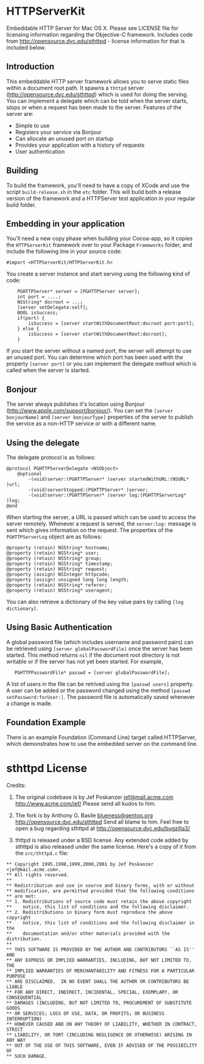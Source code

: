 
HTTPServerKit
=============

Embeddable HTTP Server for Mac OS X. Please see LICENSE file for licensing
information regarding the Objective-C framework. Includes code from
http://opensource.dyc.edu/sthttpd - license information for that is included
below.

Introduction
------------

This embeddable HTTP server framework allows you to serve static files within a 
document root path. It spawns a `thttpd` server (http://opensource.dyc.edu/sthttpd) which
is used for doing the serving. You can implement a delegate which can be told
when the server starts, stops or when a request has been made to the server. Features
of the server are:

  * Simple to use
  * Registers your service via Bonjour
  * Can allocate an unused port on startup
  * Provides your application with a history of requests
  * User authentication


Building
--------

To build the framework, you'll need to have a copy of XCode and use the script
`build-release.sh` in the `etc` folder. This will build both a release version
of the framework and a HTTPServer test application in your regular build folder.

Embedding in your application
-----------------------------

You'll need a new copy phase when building your Cocoa-app, so it copies the
`HTTPServerKit` framework over to your Package `Frameworks` folder, and include
the following line in your source code:

```
#import <HTTPServerKit/HTTPServerKit.h>
```

You create a server instance and start serving using the following kind of
code:

```
	PGHTTPServer* server = [PGHTTPServer server];
	int port = ....;
	NSString* docroot = ...;
	[server setDelegate:self];
	BOOL isSuccess;
	if(port) {
		isSuccess = [server startWithDocumentRoot:docroot port:port];
	} else {
		isSuccess = [server startWithDocumentRoot:docroot];
	}
```

If you start the server without a named port, the server will attempt to use
an unused port. You can determine which port has been used with the property
`[server port]` or you can implement the delegate method which is called when
the server is started.

Bonjour
-------

The server always publishes it's location using Bonjour (http://www.apple.com/support/bonjour/).
You can set the `[server bonjourName]` and `[server bonjourType]` properties
of the server to publish the service as a non-HTTP service or with a different name.

Using the delegate
------------------

The delegate protocol is as follows:

```
@protocol PGHTTPServerDelegate <NSObject>
	@optional
		-(void)server:(PGHTTPServer* )server startedWithURL:(NSURL* )url;
		-(void)serverStopped:(PGHTTPServer* )server;
		-(void)server:(PGHTTPServer* )server log:(PGHTTPServerLog* )log;
@end
```

When starting the server, a URL is passed which can be used to access the
server remotely. Whenever a request is served, the `server:log:` message is
sent which gives information on the request. The properties of the `PGHTTPServerLog`
object are as follows:

```
@property (retain) NSString* hostname;
@property (retain) NSString* user;
@property (retain) NSString* group;
@property (retain) NSString* timestamp;
@property (retain) NSString* request;
@property (assign) NSInteger httpcode;
@property (assign) unsigned long long length;
@property (retain) NSString* referer;
@property (retain) NSString* useragent;
```

You can also retrieve a dictionary of the key value pairs by 
calling `[log dictionary]`.

Using Basic Authentication
--------------------------

A global password file (which includes username and password pairs) can be
retrieved using `[server globalPasswordFile]` once the server has been
started. This method returns `nil` if the document root directory is not
writable or if the server has not yet been started. For example,

```
   PGHTTPPasswordFile* passwd = [server globalPasswordFile];
```

A list of users in the file can be retrived using the `[passwd users]`
property. A user can be added or the password changed using the method
`[passwd setPassword:forUser:]`. The password file is automatically saved
whenever a change is made.


Foundation Example
------------------

There is an example Foundation (Command Line) target called HTTPServer, which
demonstrates how to use the embedded server on the command line.


sthttpd License
===============

Credits:

  1. The original codebase is by Jef Poskanzer <jef@mail.acme.com>  http://www.acme.com/jef/ Please send all kudos to him.

  2. The fork is by Anthony G. Basile <blueness@gentoo.org> http://opensource.dyc.edu/sthttpd Send all blame to him.  Feel free to open a bug regarding sthttpd at http://opensource.dyc.edu/bugzilla3/

  3. thttpd is released under a BSD license.  Any extended code added by sthttpd is also released under the same license.  Here's a copy of it from the `src/thttpd.c` file:

```
** Copyright 1995,1998,1999,2000,2001 by Jef Poskanzer <jef@mail.acme.com>.
** All rights reserved.
**
** Redistribution and use in source and binary forms, with or without
** modification, are permitted provided that the following conditions
** are met:
** 1. Redistributions of source code must retain the above copyright
**    notice, this list of conditions and the following disclaimer.
** 2. Redistributions in binary form must reproduce the above copyright
**    notice, this list of conditions and the following disclaimer in the
**    documentation and/or other materials provided with the distribution.
**
** THIS SOFTWARE IS PROVIDED BY THE AUTHOR AND CONTRIBUTORS ``AS IS'' AND
** ANY EXPRESS OR IMPLIED WARRANTIES, INCLUDING, BUT NOT LIMITED TO, THE
** IMPLIED WARRANTIES OF MERCHANTABILITY AND FITNESS FOR A PARTICULAR PURPOSE
** ARE DISCLAIMED.  IN NO EVENT SHALL THE AUTHOR OR CONTRIBUTORS BE LIABLE
** FOR ANY DIRECT, INDIRECT, INCIDENTAL, SPECIAL, EXEMPLARY, OR CONSEQUENTIAL
** DAMAGES (INCLUDING, BUT NOT LIMITED TO, PROCUREMENT OF SUBSTITUTE GOODS
** OR SERVICES; LOSS OF USE, DATA, OR PROFITS; OR BUSINESS INTERRUPTION)
** HOWEVER CAUSED AND ON ANY THEORY OF LIABILITY, WHETHER IN CONTRACT, STRICT
** LIABILITY, OR TORT (INCLUDING NEGLIGENCE OR OTHERWISE) ARISING IN ANY WAY
** OUT OF THE USE OF THIS SOFTWARE, EVEN IF ADVISED OF THE POSSIBILITY OF
** SUCH DAMAGE.
```

